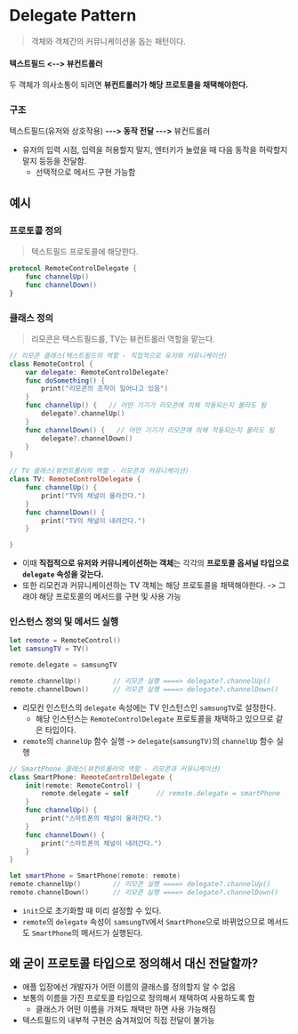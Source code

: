 # Delegate Pattern

> 객체와 객체간의 커뮤니케이션을 돕는 패턴이다.

#### 텍스트필드 <--> 뷰컨트롤러
두 객체가 의사소통이 되려면 **뷰컨트롤러가 해당 프로토콜을 채택해야한다.**

### 구조
텍스트필드(유저와 상호작용) **---> 동작 전달 --->** 뷰컨트롤러
- 유저의 입력 시점, 입력을 허용할지 말지, 엔터키가 눌렸을 때 다음 동작을 허락할지 말지 등등을 전달함.
	- 선택적으로 메서드 구현 가능함

## 예시
### 프로토콜 정의
> 텍스트필드 프로토콜에 해당한다.
```swift
protocol RemoteControlDelegate {
    func channelUp()
    func channelDown()
}
```

### 클래스 정의
> 리모콘은 텍스트필드를, TV는 뷰컨트롤러 역할을 맡는다.
```swift
// 리모콘 클래스(텍스트필드의 역할 - 직접적으로 유저와 커뮤니케이션)
class RemoteControl {
    var delegate: RemoteControlDelegate?
    func doSomething() {
        print("리모콘의 조작이 일어나고 있음")
    }
    func channelUp() {   // 어떤 기기가 리모콘에 의해 작동되는지 몰라도 됨
        delegate?.channelUp()
    }
    func channelDown() {   // 어떤 기기가 리모콘에 의해 작동되는지 몰라도 됨
        delegate?.channelDown()
    }
}

// TV 클래스(뷰컨트롤러의 역할 - 리모콘과 커뮤니케이션)
class TV: RemoteControlDelegate {
    func channelUp() {
        print("TV의 채널이 올라간다.")
    }
    func channelDown() {
        print("TV의 채널이 내려간다.")
    }

}
```
- 이때 **직접적으로 유저와 커뮤니케이션하는 객체**는 각각의 **프로토콜 옵셔널 타입으로 `delegate` 속성을 갖는다.**
- 또한 리모컨과 커뮤니케이션하는 TV 객체는 해당 프로토콜을 채택해야한다. -> 그래야 해당 프로토콜의 메서드를 구현 및 사용 가능

### 인스턴스 정의 및 메서드 실행
```swift
let remote = RemoteControl()
let samsungTV = TV()

remote.delegate = samsungTV

remote.channelUp()        // 리모콘 실행 ====> delegate?.channelUp()
remote.channelDown()      // 리모콘 실행 ====> delegate?.channelDown()
```
- 리모컨 인스턴스의 `delegate` 속성에는 TV 인스턴스인 `samsungTV`로 설정한다.
	- 해당 인스턴스는 `RemoteControlDelegate` 프로토콜을 채택하고 있으므로 같은 타입이다.
- `remote`의 `channelUp` 함수 실행 -> `delegate`(`samsungTV)`의 `channelUp` 함수 실행

```swift
// SmartPhone 클래스(뷰컨트롤러의 역할 - 리모콘과 커뮤니케이션)
class SmartPhone: RemoteControlDelegate {
    init(remote: RemoteControl) {
        remote.delegate = self       // remote.delegate = smartPhone
    }
    func channelUp() {
        print("스마트폰의 채널이 올라간다.")
    }
    func channelDown() {
        print("스마트폰의 채널이 내려간다.")
    }
}

let smartPhone = SmartPhone(remote: remote)
remote.channelUp()        // 리모콘 실행 ====> delegate?.channelUp()
remote.channelDown()      // 리모콘 실행 ====> delegate?.channelDown()
```
- `init`으로 초기화할 때 미리 설정할 수 있다.
- `remote`의 `delegate` 속성이 `samsungTV`에서 `SmartPhone`으로 바뀌었으므로 메서드도 `SmartPhone`의 메서드가 실행된다.


## 왜 굳이 프로토콜 타입으로 정의해서 대신 전달할까?
- 애플 입장에선 개발자가 어떤 이름의 클래스를 정의할지 알 수 없음
- 보통의 이름을 가진 프로토콜 타입으로 정의해서 채택하여 사용하도록 함
	- 클래스가 어떤 이름을 가져도 채택만 하면 사용 가능해짐
- 텍스트필드의 내부적 구현은 숨겨져있어 직접 전달이 불가능
